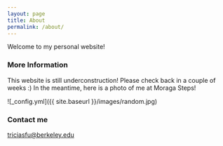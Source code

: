 ```yaml
---
layout: page
title: About
permalink: /about/
---
```


Welcome to my personal website!

### More Information

This website is still underconstruction! Please check back in a couple of weeks :) In the meantime, here is a photo of me at Moraga Steps!

![_config.yml]({{ site.baseurl }}/images/random.jpg)

### Contact me

[triciasfu@berkeley.edu](mailto:triciasfu@berkeley.edu)
